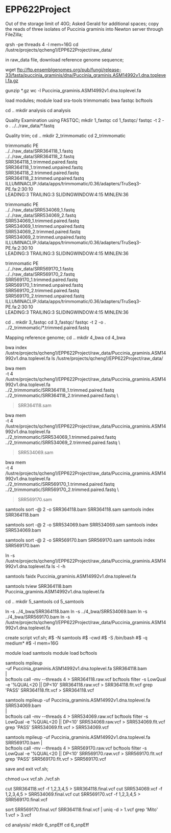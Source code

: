 # EPP622Project

Out of the storage limit of 40G; Asked Gerald for additional spaces;
copy the reads of three isolates of Puccinia graminis into Newton server through FileZilla;


qrsh -pe threads 4 -l mem=16G
cd /lustre/projects/qcheng1/EPP622Project/raw_data/

in raw_data file, download reference genome sequence;

wget ftp://ftp.ensemblgenomes.org/pub/fungi/release-33/fasta/puccinia_graminis/dna/Puccinia_graminis.ASM14992v1.dna.toplevel.fa.gz

gunzip *.gz
wc -l Puccinia_graminis.ASM14992v1.dna.toplevel.fa

load modules;
module load sra-tools trimmomatic bwa fastqc bcftools


cd ..
mkdir analysis
cd analysis
 
Quality Examination using FASTQC;
mkdir 1_fastqc
cd  1_fastqc/
fastqc -t 2 -o . ../../raw_data/*.fastq

Quality trim;
cd ..
mkdir 2_trimmomatic
cd 2_trimmomatic



trimmomatic PE \
../../raw_data/SRR364118_1.fastq \
../../raw_data/SRR364118_2.fastq \
SRR364118_1.trimmed.paired.fastq \
SRR364118_1.trimmed.unpaired.fastq \
SRR364118_2.trimmed.paired.fastq \
SRR364118_2.trimmed.unpaired.fastq \
ILLUMINACLIP:/data/apps/trimmomatic/0.36/adapters/TruSeq3-PE.fa:2:30:10 \
LEADING:3 TRAILING:3 SLIDINGWINDOW:4:15 MINLEN:36


trimmomatic PE \
../../raw_data/SRR534069_1.fastq \
../../raw_data/SRR534069_2.fastq \
SRR534069_1.trimmed.paired.fastq \
SRR534069_1.trimmed.unpaired.fastq \
SRR534069_2.trimmed.paired.fastq \
SRR534069_2.trimmed.unpaired.fastq \
ILLUMINACLIP:/data/apps/trimmomatic/0.36/adapters/TruSeq3-PE.fa:2:30:10 \
LEADING:3 TRAILING:3 SLIDINGWINDOW:4:15 MINLEN:36

trimmomatic PE \
../../raw_data/SRR569170_1.fastq \
../../raw_data/SRR569170_2.fastq \
SRR569170_1.trimmed.paired.fastq \
SRR569170_1.trimmed.unpaired.fastq \
SRR569170_2.trimmed.paired.fastq \
SRR569170_2.trimmed.unpaired.fastq \
ILLUMINACLIP:/data/apps/trimmomatic/0.36/adapters/TruSeq3-PE.fa:2:30:10 \
LEADING:3 TRAILING:3 SLIDINGWINDOW:4:15 MINLEN:36

cd ..
mkdir 3_fastqc
cd 3_fastqc/
fastqc -t 2 -o . ../2_trimmomatic/*.trimmed.paired.fastq


Mapping reference genome;
cd ..
mkdir 4_bwa
cd 4_bwa

bwa index /lustre/projects/qcheng1/EPP622Project/raw_data/Puccinia_graminis.ASM14992v1.dna.toplevel.fa
ls /lustre/projects/qcheng1/EPP622Project/raw_data/

bwa mem \
-t 4 \
/lustre/projects/qcheng1/EPP622Project/raw_data/Puccinia_graminis.ASM14992v1.dna.toplevel.fa \
../2_trimmomatic/SRR364118_1.trimmed.paired.fastq \
../2_trimmomatic/SRR364118_2.trimmed.paired.fastq \
> SRR364118.sam

bwa mem \
-t 4 \
/lustre/projects/qcheng1/EPP622Project/raw_data/Puccinia_graminis.ASM14992v1.dna.toplevel.fa \
../2_trimmomatic/SRR534069_1.trimmed.paired.fastq \
../2_trimmomatic/SRR534069_2.trimmed.paired.fastq \
> SRR534069.sam

bwa mem \
-t 4 \
/lustre/projects/qcheng1/EPP622Project/raw_data/Puccinia_graminis.ASM14992v1.dna.toplevel.fa \
../2_trimmomatic/SRR569170_1.trimmed.paired.fastq \
../2_trimmomatic/SRR569170_2.trimmed.paired.fastq \
> SRR569170.sam


samtools sort -@ 2 -o SRR364118.bam SRR364118.sam
samtools index SRR364118.bam

samtools sort -@ 2 -o SRR534069.bam SRR534069.sam
samtools index SRR534069.bam

samtools sort -@ 2 -o SRR569170.bam SRR569170.sam
samtools index SRR569170.bam

ln -s /lustre/projects/qcheng1/EPP622Project/raw_data/Puccinia_graminis.ASM14992v1.dna.toplevel.fa
ls -l -h

samtools faidx Puccinia_graminis.ASM14992v1.dna.toplevel.fa

samtools tview SRR364118.bam Puccinia_graminis.ASM14992v1.dna.toplevel.fa

cd ..
mkdir 5_samtools
cd 5_samtools

ln -s ../4_bwa/SRR364118.bam
ln -s ../4_bwa/SRR534069.bam
ln -s ../4_bwa/SRR569170.bam
ln -s /lustre/projects/qcheng1/EPP622Project/raw_data/Puccinia_graminis.ASM14992v1.dna.toplevel.fa

create script vcf.sh;
#$ -N samtools
#$ -cwd
#$ -S /bin/bash
#$ -q medium*
#$ -l mem=16G

module load samtools
module load bcftools

samtools mpileup \
-uf Puccinia_graminis.ASM14992v1.dna.toplevel.fa SRR364118.bam \
| \
bcftools call -mv --threads 4 > SRR364118.raw.vcf
bcftools filter -s LowQual -e '%QUAL<20 || DP<10' SRR364118.raw.vcf > SRR364118.flt.vcf
grep 'PASS' SRR364118.flt.vcf > SRR364118.vcf

samtools mpileup -uf Puccinia_graminis.ASM14992v1.dna.toplevel.fa SRR534069.bam \
| \
bcftools call -mv --threads 4 > SRR534069.raw.vcf
bcftools filter -s LowQual -e '%QUAL<20 || DP<10' SRR534069.raw.vcf > SRR534069.flt.vcf
grep 'PASS' SRR534069.flt.vcf > SRR534069.vcf

samtools mpileup -uf Puccinia_graminis.ASM14992v1.dna.toplevel.fa SRR569170.bam
| \
bcftools call -mv --threads 4 > SRR569170.raw.vcf
bcftools filter -s LowQual -e '%QUAL<20 || DP<10' SRR569170.raw.vcf > SRR569170.flt.vcf
grep 'PASS' SRR569170.flt.vcf > SRR569170.vcf

save and exit vcf.sh;

chmod u+x vcf.sh
./vcf.sh



cut SRR364118.vcf -f 1,2,3,4,5 > SRR364118.final.vcf
cut SRR534069.vcf -f 1,2,3,4,5 > SRR534069.final.vcf
cut SRR569170.vcf -f 1,2,3,4,5 > SRR569170.final.vcf

sort SRR569170.final.vcf SRR364118.final.vcf | uniq -d > 1.vcf
grep 'Mito' 1.vcf > 3.vcf


cd analysis/
mkdir 6_snpEff
cd 6_snpEff
